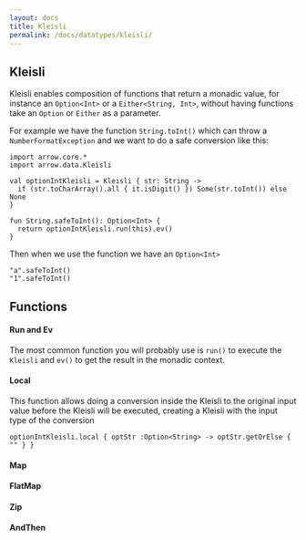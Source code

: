```yaml
---
layout: docs
title: Kleisli
permalink: /docs/datatypes/kleisli/
---
```


## Kleisli 

Kleisli enables composition of functions that return a monadic value, for instance an `Option<Int>` 
or a `Either<String, Int>`, without having functions take an `Option` or `Either` as a parameter.

For example we have the function `String.toInt()` which can throw a `NumberFormatException` and 
we want to do a safe conversion like this:

```kotlin:ank:silent
import arrow.core.*
import arrow.data.Kleisli

val optionIntKleisli = Kleisli { str: String ->
  if (str.toCharArray().all { it.isDigit() }) Some(str.toInt()) else None
}

fun String.safeToInt(): Option<Int> {
  return optionIntKleisli.run(this).ev()
}
```

Then when we use the function we have an `Option<Int>`

```kotlin:ank
"a".safeToInt()
"1".safeToInt()
```

## Functions

#### Run and Ev
The most common function you will probably use is `run()` to execute the `Kleisli` and `ev()` to get the result in the monadic context.

#### Local
This function allows doing a conversion inside the Kleisli to the original input value before the Kleisli will be executed, creating a Kleisli with the input type of the conversion

```kotlin:ank
optionIntKleisli.local { optStr :Option<String> -> optStr.getOrElse { "" } }
```

#### Map


#### FlatMap


#### Zip


#### AndThen



